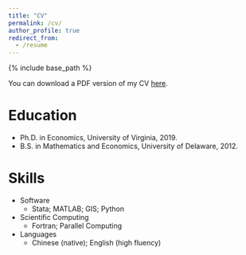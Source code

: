```yaml
---
title: "CV"
permalink: /cv/
author_profile: true
redirect_from:
  - /resume
---
```


{% include base_path %}

You can download a PDF version of my CV [here](https://www.dropbox.com/s/jwvqb7pgjc6akx8/Lin_CV.pdf?dl=0).

Education
======
* Ph.D. in Economics, University of Virginia, 2019.
* B.S. in Mathematics and Economics, University of Delaware, 2012.

Skills
======
* Software
  * Stata; MATLAB; GIS; Python 
* Scientific Computing
  * Fortran; Parallel Computing
* Languages
  * Chinese (native); English (high fluency)  
